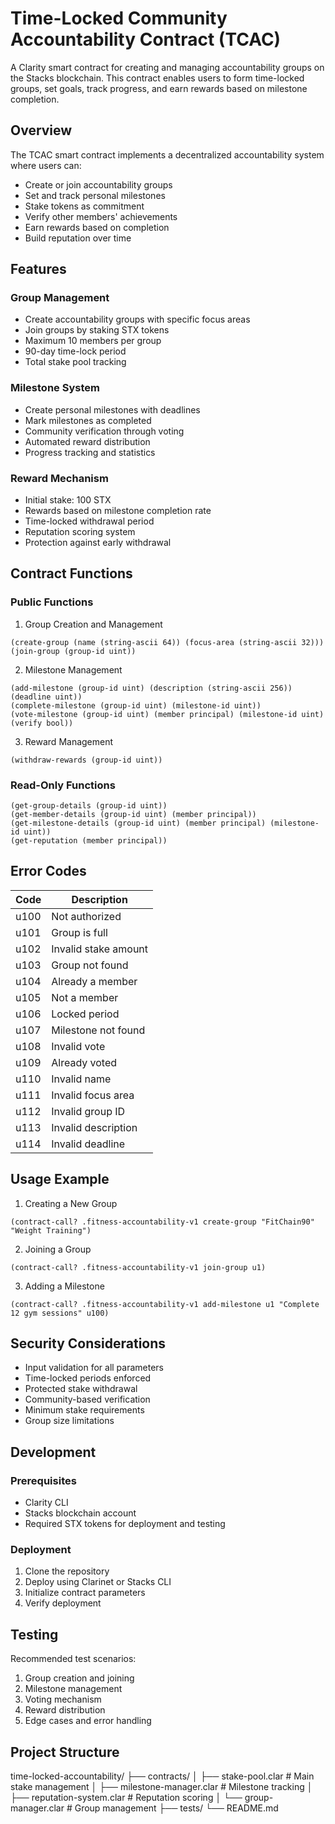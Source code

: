 # Time-Locked Community Accountability Contract (TCAC)

A Clarity smart contract for creating and managing accountability groups on the Stacks blockchain. This contract enables users to form time-locked groups, set goals, track progress, and earn rewards based on milestone completion.

## Overview

The TCAC smart contract implements a decentralized accountability system where users can:
- Create or join accountability groups
- Set and track personal milestones
- Stake tokens as commitment
- Verify other members' achievements
- Earn rewards based on completion
- Build reputation over time

## Features

### Group Management
- Create accountability groups with specific focus areas
- Join groups by staking STX tokens
- Maximum 10 members per group
- 90-day time-lock period
- Total stake pool tracking

### Milestone System
- Create personal milestones with deadlines
- Mark milestones as completed
- Community verification through voting
- Automated reward distribution
- Progress tracking and statistics

### Reward Mechanism
- Initial stake: 100 STX
- Rewards based on milestone completion rate
- Time-locked withdrawal period
- Reputation scoring system
- Protection against early withdrawal

## Contract Functions

### Public Functions

1. Group Creation and Management
```clarity
(create-group (name (string-ascii 64)) (focus-area (string-ascii 32)))
(join-group (group-id uint))
```

2. Milestone Management
```clarity
(add-milestone (group-id uint) (description (string-ascii 256)) (deadline uint))
(complete-milestone (group-id uint) (milestone-id uint))
(vote-milestone (group-id uint) (member principal) (milestone-id uint) (verify bool))
```

3. Reward Management
```clarity
(withdraw-rewards (group-id uint))
```

### Read-Only Functions

```clarity
(get-group-details (group-id uint))
(get-member-details (group-id uint) (member principal))
(get-milestone-details (group-id uint) (member principal) (milestone-id uint))
(get-reputation (member principal))
```

## Error Codes

| Code | Description |
|------|-------------|
| u100 | Not authorized |
| u101 | Group is full |
| u102 | Invalid stake amount |
| u103 | Group not found |
| u104 | Already a member |
| u105 | Not a member |
| u106 | Locked period |
| u107 | Milestone not found |
| u108 | Invalid vote |
| u109 | Already voted |
| u110 | Invalid name |
| u111 | Invalid focus area |
| u112 | Invalid group ID |
| u113 | Invalid description |
| u114 | Invalid deadline |

## Usage Example

1. Creating a New Group
```clarity
(contract-call? .fitness-accountability-v1 create-group "FitChain90" "Weight Training")
```

2. Joining a Group
```clarity
(contract-call? .fitness-accountability-v1 join-group u1)
```

3. Adding a Milestone
```clarity
(contract-call? .fitness-accountability-v1 add-milestone u1 "Complete 12 gym sessions" u100)
```

## Security Considerations

- Input validation for all parameters
- Time-locked periods enforced
- Protected stake withdrawal
- Community-based verification
- Minimum stake requirements
- Group size limitations

## Development

### Prerequisites
- Clarity CLI
- Stacks blockchain account
- Required STX tokens for deployment and testing

### Deployment
1. Clone the repository
2. Deploy using Clarinet or Stacks CLI
3. Initialize contract parameters
4. Verify deployment

## Testing

Recommended test scenarios:
1. Group creation and joining
2. Milestone management
3. Voting mechanism
4. Reward distribution
5. Edge cases and error handling

## Project Structure

time-locked-accountability/
├── contracts/
│   ├── stake-pool.clar          # Main stake management
│   ├── milestone-manager.clar   # Milestone tracking
│   ├── reputation-system.clar   # Reputation scoring
│   └── group-manager.clar       # Group management
├── tests/
└── README.md